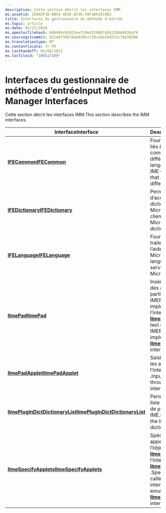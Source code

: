 ```yaml
---
description: Cette section décrit les interfaces IMM.
ms.assetid: 25092F1D-0B54-4E5E-AC9E-F8F3A0181482
title: Interfaces du gestionnaire de méthode d’entrée
ms.topic: article
ms.date: 05/31/2018
ms.openlocfilehash: 64bd04c02425aef19ed329867a5b228bd4838af8
ms.sourcegitcommit: 831e8f3db78ab820e1710cede244553c70e50500
ms.translationtype: MT
ms.contentlocale: fr-FR
ms.lasthandoff: 01/08/2021
ms.locfileid: "106517109"
---
```

# <a name="input-method-manager-interfaces"></a><span data-ttu-id="911bf-103">Interfaces du gestionnaire de méthode d’entrée</span><span class="sxs-lookup"><span data-stu-id="911bf-103">Input Method Manager Interfaces</span></span>

<span data-ttu-id="911bf-104">Cette section décrit les interfaces IMM.</span><span class="sxs-lookup"><span data-stu-id="911bf-104">This section describes the IMM interfaces.</span></span>



| <span data-ttu-id="911bf-105">Interface</span><span class="sxs-lookup"><span data-stu-id="911bf-105">Interface</span></span>                                                            | <span data-ttu-id="911bf-106">Description</span><span class="sxs-lookup"><span data-stu-id="911bf-106">Description</span></span>                                                                                                                                    |
|----------------------------------------------------------------------|------------------------------------------------------------------------------------------------------------------------------------------------|
| [<span data-ttu-id="911bf-107">**IFECommon**</span><span class="sxs-lookup"><span data-stu-id="911bf-107">**IFECommon**</span></span>](/windows/desktop/api/Msime/nn-msime-ifecommon)                                       | <span data-ttu-id="911bf-108">Fournit des services liés à l’IME qui sont communs aux différents langages.</span><span class="sxs-lookup"><span data-stu-id="911bf-108">Provides IME-related services that are common for different languages.</span></span>                                                                         |
| [<span data-ttu-id="911bf-109">**IFEDictionary**</span><span class="sxs-lookup"><span data-stu-id="911bf-109">**IFEDictionary**</span></span>](/windows/desktop/api/Msime/nn-msime-ifedictionary)                               | <span data-ttu-id="911bf-110">Permet aux clients d’accéder à un dictionnaire utilisateur Microsoft IME.</span><span class="sxs-lookup"><span data-stu-id="911bf-110">Allows clients to access a Microsoft IME user dictionary.</span></span>                                                                                      |
| [<span data-ttu-id="911bf-111">**IFELanguage**</span><span class="sxs-lookup"><span data-stu-id="911bf-111">**IFELanguage**</span></span>](/windows/desktop/api/Msime/nn-msime-ifelanguage)                                   | <span data-ttu-id="911bf-112">Fournit des services de traitement de langage à l’aide de l’éditeur IME Microsoft.</span><span class="sxs-lookup"><span data-stu-id="911bf-112">Provides language processing services using the Microsoft IME.</span></span>                                                                                 |
| [<span data-ttu-id="911bf-113">**IImePad**</span><span class="sxs-lookup"><span data-stu-id="911bf-113">**IImePad**</span></span>](/windows/desktop/api/Imepad/nn-imepad-iimepad)                                           | <span data-ttu-id="911bf-114">Insère du texte dans des applications à partir de IMEPadApplets qui implémentent l’interface [**IImePadApplet**](/windows/desktop/api/Imepad/nn-imepad-iimepadapplet) .</span><span class="sxs-lookup"><span data-stu-id="911bf-114">Inserts text into apps from IMEPadApplets that implement the [**IImePadApplet**](/windows/desktop/api/Imepad/nn-imepad-iimepadapplet) interface.</span></span>                                 |
| [<span data-ttu-id="911bf-115">**IImePadApplet**</span><span class="sxs-lookup"><span data-stu-id="911bf-115">**IImePadApplet**</span></span>](/windows/desktop/api/Imepad/nn-imepad-iimepadapplet)                               | <span data-ttu-id="911bf-116">Saisit des chaînes dans les applications via l’interface [**IImePad**](/windows/desktop/api/Imepad/nn-imepad-iimepad) .</span><span class="sxs-lookup"><span data-stu-id="911bf-116">Inputs strings into apps through the [**IImePad**](/windows/desktop/api/Imepad/nn-imepad-iimepad) interface.</span></span>                                                                     |
| [<span data-ttu-id="911bf-117">**IImePlugInDictDictionaryList**</span><span class="sxs-lookup"><span data-stu-id="911bf-117">**IImePlugInDictDictionaryList**</span></span>](/windows/desktop/api/Msimeapi/nn-msimeapi-iimeplugindictdictionarylist) | <span data-ttu-id="911bf-118">Permet d’accéder à la liste des dictionnaires de plug-in IME.</span><span class="sxs-lookup"><span data-stu-id="911bf-118">Provides access to the list of IME plug-in dictionaries.</span></span>                                                                                       |
| [<span data-ttu-id="911bf-119">**IImeSpecifyApplets**</span><span class="sxs-lookup"><span data-stu-id="911bf-119">**IImeSpecifyApplets**</span></span>](/windows/desktop/api/Imepad/nn-imepad-iimespecifyapplets)                     | <span data-ttu-id="911bf-120">Spécifie les méthodes appelées à partir de l’objet d’interface [**IImePad**](/windows/desktop/api/Imepad/nn-imepad-iimepad) pour émuler l’interface [**IImePadApplet**](/windows/desktop/api/Imepad/nn-imepad-iimepadapplet) .</span><span class="sxs-lookup"><span data-stu-id="911bf-120">Specifies methods called from the [**IImePad**](/windows/desktop/api/Imepad/nn-imepad-iimepad) interface object to emulate the [**IImePadApplet**](/windows/desktop/api/Imepad/nn-imepad-iimepadapplet) interface.</span></span> |



 

 

 



